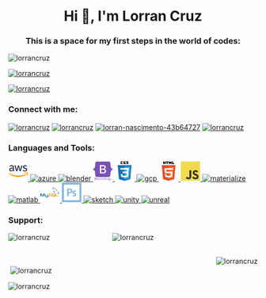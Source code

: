 <h1 align="center">Hi 👋, I'm Lorran Cruz</h1>
<h3 align="center">This is a space for my first steps in the world of codes:</h3>

<p align="left"> <img src="https://komarev.com/ghpvc/?username=lorrancruz&label=Profile%20views&color=0e75b6&style=flat" alt="lorrancruz" /> </p>

<p align="left"> <a href="https://github.com/ryo-ma/github-profile-trophy"><img src="https://github-profile-trophy.vercel.app/?username=lorrancruz" alt="lorrancruz" /></a> </p>

<p align="left"> <a href="https://twitter.com/lorrancruz" target="blank"><img src="https://img.shields.io/twitter/follow/lorrancruz?logo=twitter&style=for-the-badge" alt="lorrancruz" /></a> </p>

<h3 align="left">Connect with me:</h3>
<p align="left">
<a href="https://codepen.io/lorrancruz" target="blank"><img align="center" src="https://raw.githubusercontent.com/rahuldkjain/github-profile-readme-generator/master/src/images/icons/Social/codepen.svg" alt="lorrancruz" height="30" width="40" /></a>
<a href="https://twitter.com/lorrancruz" target="blank"><img align="center" src="https://raw.githubusercontent.com/rahuldkjain/github-profile-readme-generator/master/src/images/icons/Social/twitter.svg" alt="lorrancruz" height="30" width="40" /></a>
<a href="https://linkedin.com/in/lorran-nascimento-43b64727" target="blank"><img align="center" src="https://raw.githubusercontent.com/rahuldkjain/github-profile-readme-generator/master/src/images/icons/Social/linked-in-alt.svg" alt="lorran-nascimento-43b64727" height="30" width="40" /></a>
<a href="https://instagram.com/lorrancruz" target="blank"><img align="center" src="https://raw.githubusercontent.com/rahuldkjain/github-profile-readme-generator/master/src/images/icons/Social/instagram.svg" alt="lorrancruz" height="30" width="40" /></a>
</p>

<h3 align="left">Languages and Tools:</h3>
<p align="left"> <a href="https://aws.amazon.com" target="_blank" rel="noreferrer"> <img src="https://raw.githubusercontent.com/devicons/devicon/master/icons/amazonwebservices/amazonwebservices-original-wordmark.svg" alt="aws" width="40" height="40"/> </a> <a href="https://azure.microsoft.com/en-in/" target="_blank" rel="noreferrer"> <img src="https://www.vectorlogo.zone/logos/microsoft_azure/microsoft_azure-icon.svg" alt="azure" width="40" height="40"/> </a> <a href="https://www.blender.org/" target="_blank" rel="noreferrer"> <img src="https://download.blender.org/branding/community/blender_community_badge_white.svg" alt="blender" width="40" height="40"/> </a> <a href="https://getbootstrap.com" target="_blank" rel="noreferrer"> <img src="https://raw.githubusercontent.com/devicons/devicon/master/icons/bootstrap/bootstrap-plain-wordmark.svg" alt="bootstrap" width="40" height="40"/> </a> <a href="https://www.w3schools.com/css/" target="_blank" rel="noreferrer"> <img src="https://raw.githubusercontent.com/devicons/devicon/master/icons/css3/css3-original-wordmark.svg" alt="css3" width="40" height="40"/> </a> <a href="https://cloud.google.com" target="_blank" rel="noreferrer"> <img src="https://www.vectorlogo.zone/logos/google_cloud/google_cloud-icon.svg" alt="gcp" width="40" height="40"/> </a> <a href="https://www.w3.org/html/" target="_blank" rel="noreferrer"> <img src="https://raw.githubusercontent.com/devicons/devicon/master/icons/html5/html5-original-wordmark.svg" alt="html5" width="40" height="40"/> </a> <a href="https://developer.mozilla.org/en-US/docs/Web/JavaScript" target="_blank" rel="noreferrer"> <img src="https://raw.githubusercontent.com/devicons/devicon/master/icons/javascript/javascript-original.svg" alt="javascript" width="40" height="40"/> </a> <a href="https://materializecss.com/" target="_blank" rel="noreferrer"> <img src="https://raw.githubusercontent.com/prplx/svg-logos/5585531d45d294869c4eaab4d7cf2e9c167710a9/svg/materialize.svg" alt="materialize" width="40" height="40"/> </a> <a href="https://www.mathworks.com/" target="_blank" rel="noreferrer"> <img src="https://upload.wikimedia.org/wikipedia/commons/2/21/Matlab_Logo.png" alt="matlab" width="40" height="40"/> </a> <a href="https://www.mysql.com/" target="_blank" rel="noreferrer"> <img src="https://raw.githubusercontent.com/devicons/devicon/master/icons/mysql/mysql-original-wordmark.svg" alt="mysql" width="40" height="40"/> </a> <a href="https://www.photoshop.com/en" target="_blank" rel="noreferrer"> <img src="https://raw.githubusercontent.com/devicons/devicon/master/icons/photoshop/photoshop-line.svg" alt="photoshop" width="40" height="40"/> </a> <a href="https://www.sketch.com/" target="_blank" rel="noreferrer"> <img src="https://www.vectorlogo.zone/logos/sketchapp/sketchapp-icon.svg" alt="sketch" width="40" height="40"/> </a> <a href="https://unity.com/" target="_blank" rel="noreferrer"> <img src="https://www.vectorlogo.zone/logos/unity3d/unity3d-icon.svg" alt="unity" width="40" height="40"/> </a> <a href="https://unrealengine.com/" target="_blank" rel="noreferrer"> <img src="https://raw.githubusercontent.com/kenangundogan/fontisto/036b7eca71aab1bef8e6a0518f7329f13ed62f6b/icons/svg/brand/unreal-engine.svg" alt="unreal" width="40" height="40"/> </a> </p>

<h3 align="left">Support:</h3>
<p><a href="https://www.buymeacoffee.com/lorrancruz"> <img align="left" src="https://cdn.buymeacoffee.com/buttons/v2/default-yellow.png" height="50" width="210" alt="lorrancruz" /></a><a href="https://ko-fi.com/lorrancruz"> <img align="left" src="https://cdn.ko-fi.com/cdn/kofi3.png?v=3" height="50" width="210" alt="lorrancruz" /></a></p><br><br>

<p><img align="left" src="https://github-readme-stats.vercel.app/api/top-langs?username=lorrancruz&show_icons=true&theme=dark&locale=en&layout=compact" alt="lorrancruz" /></p>

<p>&nbsp;<img align="center" src="https://github-readme-stats.vercel.app/api?username=lorrancruz&show_icons=true&theme=dark&locale=en" alt="lorrancruz" /></p>

<p><img align="center" src="https://github-readme-streak-stats.herokuapp.com/?user=lorrancruz&theme=dark" alt="lorrancruz" /></p>
